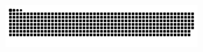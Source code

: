 <picture>
  <source media="(prefers-color-scheme: dark)" srcset="https://raw.githubusercontent.com/mrzhaohanhua/mrzhaohanhua/output/github-contribution-grid-snake-dark.svg">
  <source media="(prefers-color-scheme: light)" srcset="https://raw.githubusercontent.com/mrzhaohanhua/mrzhaohanhua/output/github-contribution-grid-snake.svg">
  <img alt="github contribution grid snake animation" src="https://raw.githubusercontent.com/mrzhaohanhua/mrzhaohanhua/output/github-contribution-grid-snake.svg">
</picture>
